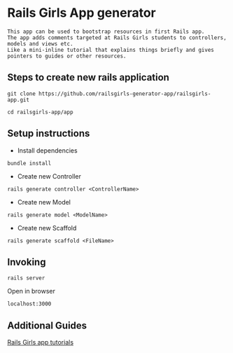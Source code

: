 Rails Girls App generator 
=========================
```
This app can be used to bootstrap resources in first Rails app.
The app adds comments targeted at Rails Girls students to controllers, models and views etc. 
Like a mini-inline tutorial that explains things briefly and gives pointers to guides or other resources.
```

Steps to create new rails application
-------------------------------------
```
git clone https://github.com/railsgirls-generator-app/railsgirls-app.git

cd railsgirls-app/app
```

Setup instructions
------------------

* Install dependencies 


``` 
bundle install
```
* Create new Controller 


```
rails generate controller <ControllerName>
```
* Create new Model


```
rails generate model <ModelName>
````

* Create new Scaffold

```
rails generate scaffold <FileName>
```

Invoking
--------
```
rails server
```
Open in browser
```
localhost:3000
````


Additional Guides
-----------------
[Rails Girls app tutorials](http://railsgirls-generator-app.github.io/railsgirls-app/ "Digging deeper")

